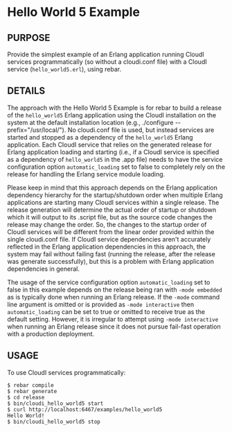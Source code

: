 # Hello World 5 Example

## PURPOSE

Provide the simplest example of an Erlang application running
CloudI services programmatically (so without a cloudi.conf file)
with a CloudI service (`hello_world5.erl`), using rebar.

## DETAILS

The approach with the Hello World 5 Example is for rebar to build
a release of the `hello_world5` Erlang application using the CloudI
installation on the system at the default installation location
(e.g., ./configure --prefix="/usr/local/").  No cloudi.conf file
is used, but instead services are started and stopped as a dependency of
the `hello_world5` Erlang application.  Each CloudI service that relies on
the generated release for Erlang application loading and starting
(i.e., if a CloudI service is specified as a dependency of
 `hello_world5` in the .app file) needs to have the
service configuration option `automatic_loading` set to false to completely
rely on the release for handling the Erlang service module loading.

Please keep in mind that this approach depends on the Erlang application
dependency hierarchy for the startup/shutdown order when multiple
Erlang applications are starting many CloudI services within a single release.
The release generation will determine the actual order of startup or shutdown
which it will output to its .script file, but as the source code changes the
release may change the order.  So, the changes to the startup order of
CloudI services will be different from the linear order provided within the
single cloudi.conf file.  If CloudI service dependencies aren't accurately
reflected in the Erlang application dependencies in this approach, the system
may fail without failing fast (running the release, after the release
was generate successfully), but this is a problem with Erlang application
dependencies in general.

The usage of the service configuration option `automatic_loading` set to false
in this example depends on the release being ran with `-mode embedded` as is
typically done when running an Erlang release.  If the `-mode` command line
argument is omitted or is provided as `-mode interactive` then
`automatic_loading` can be set to true or omitted to receive true as the
default setting.  However, it is irregular to attempt using `-mode interactive`
when running an Erlang release since it does not pursue fail-fast operation
with a production deployment.

## USAGE

To use CloudI services programmatically:

    $ rebar compile
    $ rebar generate
    $ cd release
    $ bin/cloudi_hello_world5 start
    $ curl http://localhost:6467/examples/hello_world5
    Hello World!
    $ bin/cloudi_hello_world5 stop

